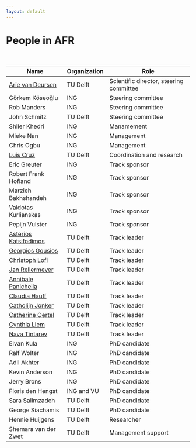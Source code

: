```yaml
---
layout: default
---
```


# People in AFR

<br/>

Name | Organization | Role
--|--|--
[Arie van Deursen] 		  | TU Delft 	  | Scientific director, steering committee
Görkem Köseoğlu			    | ING				  | Steering committee
Rob Manders				      | ING				  | Steering committee
John Schmitz      			| TU Delft 	  | Steering committee
Shiler Khedri			      | ING				  | Manamement
Mieke Nan       				| ING				  | Management
Chris Ogbu			       	| ING				  | Management
[Luís Cruz] 				    | TU Delft 	  | Coordination and research
Eric Greuter			      | ING 			  | Track sponsor
Robert Frank Hofland	  | ING 			  | Track sponsor
Marzieh Bakhshandeh 	  | ING 			  | Track sponsor
Vaidotas Kurlianskas 	  | ING 			  | Track sponsor
Pepijn Vuister		 	    | ING 			  | Track sponsor
[Asterios Katsifodimos]	| TU Delft 	  | Track leader
[Georgios Gousios]		  | TU Delft 	  | Track leader
[Christoph Lofi]			  | TU Delft 	  | Track leader
[Jan Rellermeyer]			  | TU Delft 	  | Track leader
[Annibale Panichella]		| TU Delft 	  | Track leader
[Claudia Hauff]         | TU Delft    | Track leader
[Catholijn Jonker]		  | TU Delft 	  | Track leader
[Catherine Oertel]		  | TU Delft 	  | Track leader
[Cynthia Liem]			    | TU Delft 	  | Track leader
[Nava Tintarev]			    | TU Delft 	  | Track leader
Elvan Kula 				      | ING 			  | PhD candidate
Ralf Wolter				      | ING 			  | PhD candidate
Adil Akhter				      | ING 			  | PhD candidate
Kevin Anderson		    	| ING 			  | PhD candidate
Jerry Brons				      | ING 			  | PhD candidate
Floris den Hengst 		  | ING and VU  | PhD candidate
Sara Salimzadeh 		    | TU Delft 	  | PhD candidate
George Siachamis 		    | TU Delft 	  | PhD candidate
Hennie Huijgens 		    | TU Delft 	  | Researcher
Shemara van der Zwet	  | TU Delft 	  | Management support

[Arie van Deursen]:https://avandeursen.com
[Luís Cruz]:https://luiscruz.github.io
[Asterios Katsifodimos]:https://www.tudelft.nl/ewi/over-de-faculteit/afdelingen/software-technology/web-information-systems/people/asterios-katsifodimos/
[Georgios Gousios]:https://www.gousios.gr
[Christoph Lofi]:https://www.tudelft.nl/ewi/over-de-faculteit/afdelingen/software-technology/web-information-systems/people/christoph-lofi/
[Jan Rellermeyer]:https://www.tudelft.nl/ewi/over-de-faculteit/afdelingen/software-technology/distributed-systems/people/jan-rellermeyer/
[Annibale Panichella]:https://apanichella.github.io
[Claudia Hauff]:https://www.tudelft.nl/ewi/over-de-faculteit/afdelingen/software-technology/web-information-systems/people/claudia-hauff/
[Catholijn Jonker]:https://www.tudelft.nl/ewi/over-de-faculteit/afdelingen/intelligent-systems/interactive-intelligence/people/current-group-members/catholijn-m-jonker/
[Catherine Oertel]:https://www.tudelft.nl/ewi/over-de-faculteit/afdelingen/intelligent-systems/interactive-intelligence/people/current-group-members/catharine-oertel/
[Cynthia Liem]:https://www.tudelft.nl/ewi/over-de-faculteit/afdelingen/intelligent-systems/multimedia-computing/people/cynthia-liem/
[Nava Tintarev]:https://www.tudelft.nl/ewi/over-de-faculteit/afdelingen/software-technology/web-information-systems/people/nava-tintarev/

